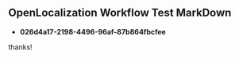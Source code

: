 ## OpenLocalization Workflow Test MarkDown
* **026d4a17-2198-4496-96af-87b864fbcfee**
 
thanks!

<!--HONumber=Nov16_HO1-->


